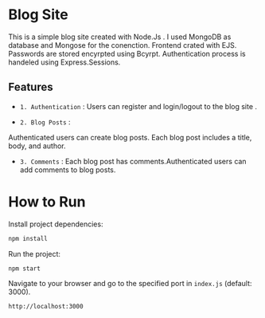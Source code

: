 # Blog Site
This is a simple blog site created with Node.Js . I used MongoDB as database and Mongose for the conenction. Frontend  crated with EJS. Passwords are stored encyrpted using 
Bcyrpt. Authentication process is handeled using Express.Sessions. 

## Features

- `1. Authentication` : Users can register  and login/logout to the blog site .

- `2. Blog Posts` :

Authenticated users can create blog posts. Each blog post includes a title, body, and author.

- `3. Comments` : Each blog post has comments.Authenticated users can add comments to blog posts. 


# How to Run
Install project dependencies:
```bash
npm install
```
Run the project:
```bash
npm start
```
Navigate to your browser and go to the specified port in `index.js` (default: 3000).
```
http://localhost:3000
```

